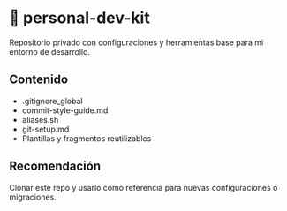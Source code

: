 # 🧰 personal-dev-kit

Repositorio privado con configuraciones y herramientas base para mi entorno de desarrollo.

## Contenido
- .gitignore_global
- commit-style-guide.md
- aliases.sh
- git-setup.md
- Plantillas y fragmentos reutilizables

## Recomendación
Clonar este repo y usarlo como referencia para nuevas configuraciones o migraciones.
